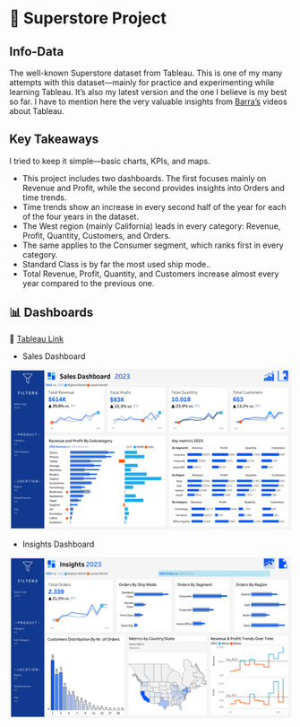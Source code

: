 # 🏪 Superstore Project  

## Info-Data

The well-known Superstore dataset from Tableau. This is one of my many attempts with this dataset—mainly for practice and experimenting while learning Tableau. It’s also my latest version and the one I believe is my best so far. I have to mention here the very valuable insights from [Barra’s](https://www.youtube.com/@DataWithBaraa) videos about Tableau.

## Key Takeaways

I tried to keep it simple—basic charts, KPIs, and maps.
- This project includes two dashboards. The first focuses mainly on Revenue and Profit, while the second provides insights into Orders and time trends.
- Time trends show an increase in every second half of the year for each of the four years in the dataset.
- The West region (mainly California) leads in every category: Revenue, Profit, Quantity, Customers, and Orders.
- The same applies to the Consumer segment, which ranks first in every category.
- Standard Class is by far the most used ship mode..
- Total Revenue, Profit, Quantity, and Customers increase almost every year compared to the previous one.

## 📊 Dashboards

🔗 [Tableau Link](https://public.tableau.com/app/profile/theodoros.malezidis7413/viz/SuperStoreDashboard_17390157300450/SalesDashboard)


- Sales Dashboard

![Sales Dashboard](images/Sales.png)

- Insights Dashboard

![Insights Dashboard](images/Insights.png)


